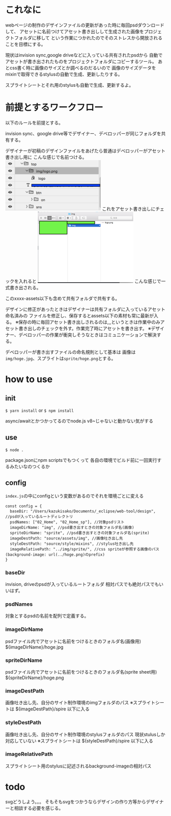 # これなに

webページの制作のデザインファイルの更新があった時に毎回psdダウンロードして、
アセットに名前つけてアセット書き出しして生成された画像をプロジェクトフォルダに移して
という作業につかれたのでそのストレスから開放されることを目標にする。

現状はinvision sync,google driveなどに入っている共有されたpsdから
自動でアセットが書き出されたものをプロジェクトフォルダにコピーするツール。
あとcss書く時に画像のサイズとか調べるのだるいので
画像のサイズデータをmixinで取得できるstylusの自動で生成、更新したりする。

スプライトシートとそれ用のstylusも自動で生成、更新するよ。

# 前提とするワークフロー

以下のルールを前提とする。

invision sync、google drive等でデザイナー、デベロッパーが同じフォルダを共有する。

デザイナーが初稿のデザインファイルをあげたら普通はデベロッパーがアセット書き出し用に
こんな感じで名前つける。
<img src="images/image01.png" width="300px">
これをアセット書き出しにチェックを入れると
<img src="images/image02.png" width="300px">
こんな感じで一式書き出される。

このxxxx-assets以下も含めて共有フォルダで共有する。

デザインに修正があったときはデザイナーは共有フォルダに入っているアセット命名済みの
ファイルを修正し、保存するとassets以下の素材も常に最新が入る。
※保存の時に毎回アセット書き出しされるのは,,,というときは作業中のみアセット書き出しのチェックを外す。作業完了時にアセットを書き出す。
※デザイナー、デベロッパーの作業が衝突しそうなときはコミュニケーションで解決する。

デベロッパーが書き出すファイルの命名規則として基本は
画像は`img/hoge.jpg`、スプライトは`sprite/hoge.png`とする。

# how to use

## init

`$ yarn install` or `$ npm install`

async/awaitとかつかってるのでnode.js v8~じゃないと動かない気がする

## use
`$ node .`

package.jsonにnpm scriptsでもつくって
各自の環境でビルド前に一回実行するみたいなのつくるか


## config

`index.js`の中にconfigという変数があるのでそれを環境ごとに変える

```
const config = {
  baseDir: "/Users/kazukisako/Documents/_eclipse/web-tool/design", //psdが入っているルートディレクトリ
  psdNames: ["02_Home", "02_Home_sp"], //対象psdリスト
  imageDirName: "img", //psd書き出すときの対象フォルダ名(画像)
  spriteDirName: "sprite", //psd書き出すときの対象フォルダ名(sprite)
  imageDestPath: "source/assets/img", //画像吐き出し先
  styleDestPath: "source/style/mixins", //stylus吐き出し先
  imageRelativePath: "../img/sprite/", //css spriteが参照する画像のパス(background-image: url(../hoge.png)のprefix)
}
```

### baseDir
invision, driveのpsdが入っているルートフォルダ
相対パスでも絶対パスでもいいはず。

### psdNames
対象とするpsdの名前を配列で定義する。

### imageDirName
psdファイル内でアセットに名前をつけるときのフォルダ名(画像用)
${imageDirName}/hoge.jpg

### spriteDirName
psdファイル内でアセットに名前をつけるときのフォルダ名(sprite sheet用)
${spriteDirName}/hoge.png

### imageDestPath
画像吐き出し先、自分のサイト制作環境のimgフォルダのパス
※スプライトシートは ${imageDestPath}/spire 以下に入る

### styleDestPath
画像吐き出し先、自分のサイト制作環境のstylusフォルダのパス
現状stulusしか対応していない
※スプライトシートは ${styleDestPath}/spire 以下に入る

### imageRelativePath
スプライトシート用のstylusに記述されるbackground-imageの相対パス

# todo

svgどうしよう。。。
そもそもsvgをつかうならデザインの作り方等からデザイナーと相談する必要を感じる。
